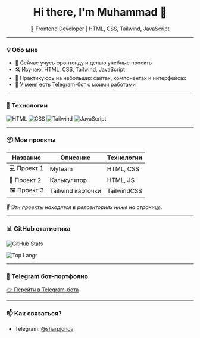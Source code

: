 <h1 align="center">Hi there, I'm Muhammad 👋</h1>

<p align="center">
  🚀 Frontend Developer | HTML, CSS, Tailwind, JavaScript  
</p>

---

### 💡 Обо мне

- 🌱 Сейчас учусь фронтенду и делаю учебные проекты
- 🛠️ Изучаю: HTML, CSS, Tailwind, JavaScript
- 🔧 Практикуюсь на небольших сайтах, компонентах и интерфейсах
- 🤖 У меня есть Telegram-бот с моими работами

---

### 🧰 Технологии

![HTML](https://img.shields.io/badge/-HTML5-E34F26?logo=html5&logoColor=white&style=flat)
![CSS](https://img.shields.io/badge/-CSS3-1572B6?logo=css3&logoColor=white&style=flat)
![Tailwind](https://img.shields.io/badge/-TailwindCSS-38B2AC?logo=tailwind-css&logoColor=white&style=flat)
![JavaScript](https://img.shields.io/badge/-JavaScript-F7DF1E?logo=javascript&logoColor=black&style=flat)

---

### 📦 Мои проекты

| Название | Описание | Технологии |
|----------|----------|-------------|
| 💻 Проект 1 | Myteam | HTML, CSS |
| 🧮 Проект 2 | Калькулятор | HTML, JS |
| 🖼️ Проект 3 | Tailwind карточки | TailwindCSS |

_📌 Эти проекты находятся в репозиториях ниже на странице._

---

### 📊 GitHub статистика

![GitHub Stats](https://github-readme-stats.vercel.app/api?username=sharpjonov&show_icons=true&theme=tokyonight)

![Top Langs](https://github-readme-stats.vercel.app/api/top-langs/?username=sharpjonov&layout=compact&theme=tokyonight)

---

### 📲 Telegram бот-портфолио

[👉 Перейти в Telegram-бота](https://t.me/sharpjonov_bot)

---

### 📫 Как связаться?

- Telegram: [@sharpjonov](https://t.me/sharpjonov)
